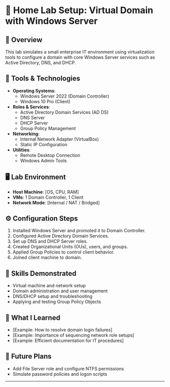 # 🧪 Home Lab Setup: Virtual Domain with Windows Server

## 📖 Overview
This lab simulates a small enterprise IT environment using virtualization tools to configure a domain with core Windows Server services such as Active Directory, DNS, and DHCP.

## 🧰 Tools & Technologies
- **Operating Systems**:
  - Windows Server 2022 (Domain Controller)
  - Windows 10 Pro (Client)
- **Roles & Services**:
  - Active Directory Domain Services (AD DS)
  - DNS Server
  - DHCP Server
  - Group Policy Management
- **Networking**:
  - Internal Network Adapter (VirtualBox)
  - Static IP Configuration
- **Utilities**:
  - Remote Desktop Connection
  - Windows Admin Tools


## 🖥️ Lab Environment
- **Host Machine**: [OS, CPU, RAM]
- **VMs**: 1 Domain Controller, 1 Client
- **Network Mode**: [Internal / NAT / Bridged]

## ⚙️ Configuration Steps
1. Installed Windows Server and promoted it to Domain Controller.
2. Configured Active Directory Domain Services.
3. Set up DNS and DHCP Server roles.
4. Created Organizational Units (OUs), users, and groups.
5. Applied Group Policies to control client behavior.
6. Joined client machine to domain.

## 🎯 Skills Demonstrated
- Virtual machine and network setup
- Domain administration and user management
- DNS/DHCP setup and troubleshooting
- Applying and testing Group Policy Objects

## 🧠 What I Learned
- [Example: How to resolve domain login failures]
- [Example: Importance of sequencing network role setups]
- [Example: Efficient documentation for IT procedures]

## 🌱 Future Plans
- Add File Server role and configure NTFS permissions
- Simulate password policies and logon scripts

- ---
